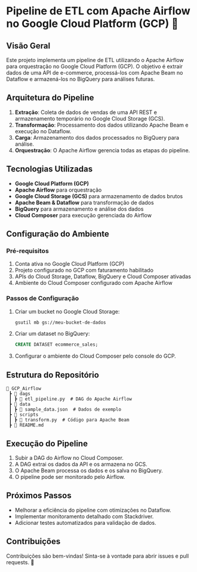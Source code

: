 # Pipeline de ETL com Apache Airflow no Google Cloud Platform (GCP) 🚀

## Visão Geral
Este projeto implementa um pipeline de ETL utilizando o Apache Airflow para orquestração no Google Cloud Platform (GCP). O objetivo é extrair dados de uma API de e-commerce, processá-los com Apache Beam no Dataflow e armazená-los no BigQuery para análises futuras.

## Arquitetura do Pipeline
1. **Extração**: Coleta de dados de vendas de uma API REST e armazenamento temporário no Google Cloud Storage (GCS).
2. **Transformação**: Processamento dos dados utilizando Apache Beam e execução no Dataflow.
3. **Carga**: Armazenamento dos dados processados no BigQuery para análise.
4. **Orquestração**: O Apache Airflow gerencia todas as etapas do pipeline.

## Tecnologias Utilizadas
- **Google Cloud Platform (GCP)**
- **Apache Airflow** para orquestração
- **Google Cloud Storage (GCS)** para armazenamento de dados brutos
- **Apache Beam & Dataflow** para transformação de dados
- **BigQuery** para armazenamento e análise dos dados
- **Cloud Composer** para execução gerenciada do Airflow

## Configuração do Ambiente
### Pré-requisitos
1. Conta ativa no Google Cloud Platform (GCP)
2. Projeto configurado no GCP com faturamento habilitado
3. APIs do Cloud Storage, Dataflow, BigQuery e Cloud Composer ativadas
4. Ambiente do Cloud Composer configurado com Apache Airflow

### Passos de Configuração
1. Criar um bucket no Google Cloud Storage:
   ```sh
   gsutil mb gs://meu-bucket-de-dados
   ```
2. Criar um dataset no BigQuery:
   ```sql
   CREATE DATASET ecommerce_sales;
   ```
3. Configurar o ambiente do Cloud Composer pelo console do GCP.

## Estrutura do Repositório
```
📂 GCP_Airflow
 ┣ 📂 dags
 ┃ ┣ 📜 etl_pipeline.py  # DAG do Apache Airflow
 ┣ 📂 data
 ┃ ┣ 📜 sample_data.json  # Dados de exemplo
 ┣ 📂 scripts
 ┃ ┣ 📜 transform.py  # Código para Apache Beam
 ┣ 📜 README.md
```

## Execução do Pipeline
1. Subir a DAG do Airflow no Cloud Composer.
2. A DAG extrai os dados da API e os armazena no GCS.
3. O Apache Beam processa os dados e os salva no BigQuery.
4. O pipeline pode ser monitorado pelo Airflow.

## Próximos Passos
- Melhorar a eficiência do pipeline com otimizações no Dataflow.
- Implementar monitoramento detalhado com Stackdriver.
- Adicionar testes automatizados para validação de dados.

## Contribuições
Contribuições são bem-vindas! Sinta-se à vontade para abrir issues e pull requests. 🚀

